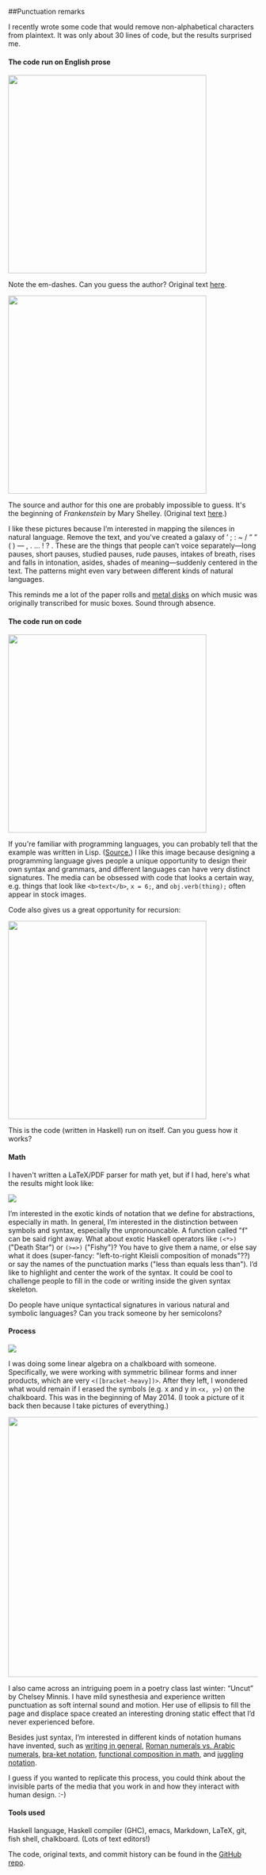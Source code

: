 ##Punctuation remarks

I recently wrote some code that would remove non-alphabetical characters from plaintext. It was only about 30 lines of code, but the results surprised me.

#### The code run on English prose

<img src="https://raw.githubusercontent.com/hypotext/syntax/master/images/whydoi.png" width="400" >

Note the em-dashes. Can you guess the author? Original text [here](https://github.com/hypotext/syntax/blob/master/examples/whydoi.txt).

<img src="https://raw.githubusercontent.com/hypotext/syntax/master/images/frankenstein.png" width="400">

The source and author for this one are probably impossible to guess. It's the beginning of _Frankenstein_ by Mary Shelley. (Original text [here](https://github.com/hypotext/syntax/blob/master/examples/frankenstein.txt).)

I like these pictures because I’m interested in mapping the silences in natural language. Remove the text, and you've created a galaxy of ’ ;&#160;: ~ / ” ” ( ) — , . …&#160;!&#160;? . These are the things that people can’t voice separately—long pauses, short pauses, studied pauses, rude pauses, intakes of breath, rises and falls in intonation, asides, shades of meaning—suddenly centered in the text. The patterns might even vary between different kinds of natural languages.

This reminds me a lot of the paper rolls and [metal disks](https://www.flickr.com/photos/zerberus1970/8486268787/) on which music was originally transcribed for music boxes. Sound through absence.

#### The code run on code

<img src="https://raw.githubusercontent.com/hypotext/syntax/master/images/evolutionlisp.png" width="400" >

If you're familiar with programming languages, you can probably tell that the example was written in Lisp. ([Source.](http://landoflisp.com/evolution.lisp)) I like this image because designing a programming language gives people a unique opportunity to design their own syntax and grammars, and different languages can have very distinct signatures. The media can be obsessed with code that looks a certain way, e.g. things that look like `<b>text</b>`, `x = 6;`, and `obj.verb(thing);` often appear in stock images.

Code also gives us a great opportunity for recursion:

<img src="https://raw.githubusercontent.com/hypotext/syntax/master/images/syntaxhs.png" width="400" >
  
This is the code (written in Haskell) run on itself. Can you guess how it works?

#### Math

I haven't written a LaTeX/PDF parser for math yet, but if I had, here's what the results might look like:

![](https://raw.githubusercontent.com/hypotext/syntax/master/images/blackboard2.jpg)

I’m interested in the exotic kinds of notation that we define for abstractions, especially in math. In general, I’m interested in the distinction between symbols and syntax, especially the unpronouncable. A function called "f" can be said right away. What about exotic Haskell operators like `(<*>)` ("Death Star") or `(>=>)` ("Fishy")? You have to give them a name, or else say what it does (super-fancy: "left-to-right Kleisli composition of monads"??) or say the names of the punctuation marks ("less than equals less than"). I’d like to highlight and center the work of the syntax. It could be cool to challenge people to fill in the code or writing inside the given syntax skeleton.
  
Do people have unique syntactical signatures in various natural and symbolic languages? Can you track someone by her semicolons?

#### Process

![](https://raw.githubusercontent.com/hypotext/syntax/master/images/blackboard1.jpg)

I was doing some linear algebra on a chalkboard with someone. Specifically, we were working
with symmetric bilinear forms and inner products, which are very `<([bracket-heavy])>`. After they left, I wondered what would remain if I erased the symbols (e.g. x and y in `<x, y>`) on the chalkboard. This was in the beginning of May 2014. (I took a picture of it back then because I take pictures of everything.)

<img src="https://raw.githubusercontent.com/hypotext/syntax/master/images/uncut_chelsey_minnis.png" width="525" >

I also came across an intriguing poem in a poetry class last winter: “Uncut” by Chelsey Minnis. I have mild synesthesia and experience written punctuation as soft internal sound and motion. Her use of ellipsis to fill the page and displace space created an interesting droning static effect that I’d never experienced before.

Besides just syntax, I’m interested in different kinds of notation humans have invented, such as [writing in general](http://subterraneanpress.com/magazine/fall_2013/the_truth_of_fact_the_truth_of_feeling_by_ted_chiang), [Roman numerals vs. Arabic numerals](https://gist.github.com/hypotext/241a978f795405ee34be), [bra-ket notation](http://www.physics.umd.edu/courses/Phys374/fall04/files/DiracNotation.pdf), [functional composition in math](http://www.infoq.com/presentations/Expression-of-Ideas), and [juggling notation](http://relprime.com/theunexpected/). 

I guess if you wanted to replicate this process, you could think about the invisible parts of the media that you work in and how they interact with human design. :-)

#### Tools used

Haskell language, Haskell compiler (GHC), emacs, Markdown, LaTeX, git, fish shell, chalkboard. (Lots of text editors!)

The code, original texts, and commit history can be found in the [GitHub repo](https://github.com/hypotext/syntax).
